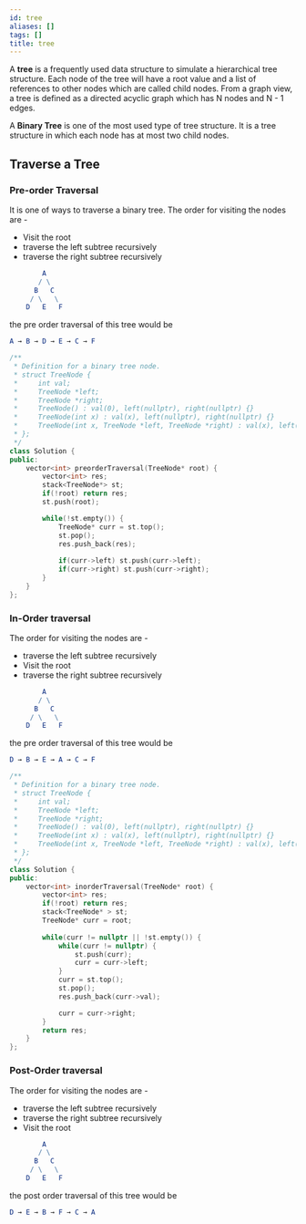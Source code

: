 ```yaml
---
id: tree
aliases: []
tags: []
title: tree
---
```


A **tree** is a frequently used data structure to simulate a hierarchical tree structure. Each node of the tree will have a root value and a list of references to other nodes which are called child nodes. From a graph view, a tree is defined as a directed acyclic graph which has N nodes and N - 1 edges.

A **Binary Tree** is one of the most used type of tree structure. It is a tree structure in which each node has at most two child nodes.

## Traverse a Tree

### Pre-order Traversal
It is one of ways to traverse a binary tree. The order for visiting the nodes are - 
- Visit the root
- traverse the left subtree recursively
- traverse the right subtree recursively

```mathematica
        A
       / \
      B   C
     / \   \
    D   E   F
```

the pre order traversal of this tree would be 

```mathematica
A → B → D → E → C → F
```

```c++
/**
 * Definition for a binary tree node.
 * struct TreeNode {
 *     int val;
 *     TreeNode *left;
 *     TreeNode *right;
 *     TreeNode() : val(0), left(nullptr), right(nullptr) {}
 *     TreeNode(int x) : val(x), left(nullptr), right(nullptr) {}
 *     TreeNode(int x, TreeNode *left, TreeNode *right) : val(x), left(left), right(right) {}
 * };
 */
class Solution {
public:  
    vector<int> preorderTraversal(TreeNode* root) {
        vector<int> res;
        stack<TreeNode*> st;
        if(!root) return res;
        st.push(root);

        while(!st.empty()) {
            TreeNode* curr = st.top();
            st.pop();
            res.push_back(res);
            
            if(curr->left) st.push(curr->left);
            if(curr->right) st.push(curr->right);
        }
    }
};
```

### In-Order traversal
The order for visiting the nodes are -
- traverse the left subtree recursively
- Visit the root
- traverse the right subtree recursively

```mathematica
        A
       / \
      B   C
     / \   \
    D   E   F
```

the pre order traversal of this tree would be 

```mathematica
D → B → E → A → C → F
```

```c++
/**
 * Definition for a binary tree node.
 * struct TreeNode {
 *     int val;
 *     TreeNode *left;
 *     TreeNode *right;
 *     TreeNode() : val(0), left(nullptr), right(nullptr) {}
 *     TreeNode(int x) : val(x), left(nullptr), right(nullptr) {}
 *     TreeNode(int x, TreeNode *left, TreeNode *right) : val(x), left(left), right(right) {}
 * };
 */
class Solution {
public:  
    vector<int> inorderTraversal(TreeNode* root) {
        vector<int> res;
        if(!root) return res;
        stack<TreeNode* > st;
        TreeNode* curr = root;
        
        while(curr != nullptr || !st.empty()) {
            while(curr != nullptr) {
                st.push(curr);
                curr = curr->left;
            }
            curr = st.top();
            st.pop();
            res.push_back(curr->val);

            curr = curr->right;
        }
        return res;
    }
};
```

### Post-Order traversal
The order for visiting the nodes are -
- traverse the left subtree recursively
- traverse the right subtree recursively
- Visit the root

```mathematica
        A
       / \
      B   C
     / \   \
    D   E   F
```

the post order traversal of this tree would be 

```mathematica
D → E → B → F → C → A
```
